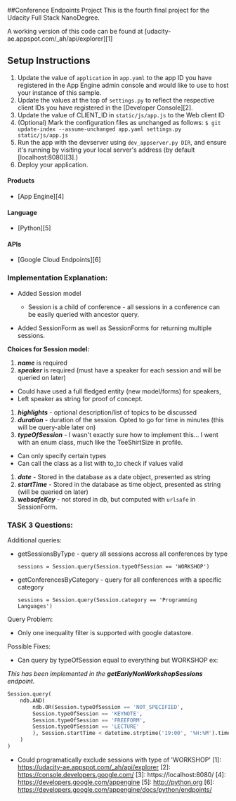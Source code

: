 ##Conference Endpoints Project
This is the fourth final project for the Udacity Full Stack NanoDegree.

A working version of this code can be found at [udacity-ae.appspot.com/_ah/api/explorer][1]

## Setup Instructions
1. Update the value of `application` in `app.yaml` to the app ID you
   have registered in the App Engine admin console and would like to use to host
   your instance of this sample.
1. Update the values at the top of `settings.py` to
   reflect the respective client IDs you have registered in the
   [Developer Console][2].
1. Update the value of CLIENT_ID in `static/js/app.js` to the Web client ID
1. (Optional) Mark the configuration files as unchanged as follows:
   `$ git update-index --assume-unchanged app.yaml settings.py static/js/app.js`
1. Run the app with the devserver using `dev_appserver.py DIR`, and ensure it's running by visiting your local server's address (by default [localhost:8080][3].)
1. Deploy your application.

#### Products
- [App Engine][4]

#### Language
- [Python][5]

#### APIs
- [Google Cloud Endpoints][6]

### Implementation Explanation:
- Added Session model
  - Session is a child of conference - all sessions in a conference can be easily queried with ancestor query.

- Added SessionForm as well as SessionForms for returning multiple sessions.

**Choices for Session model:**

1. ***name*** is required
1. ***speaker*** is required (must have a speaker for each session and will be queried on later)
  - Could have used a full fledged entity (new model/forms) for speakers, 
  - Left speaker as string for proof of concept.
1. ***highlights*** - optional description/list of topics to be discussed
1. ***duration*** - duration of the session. Opted to go for time in minutes (this will be query-able later on)
1. ***typeOfSession*** - I wasn't exactly sure how to implement this... I went with an enum class, much like the TeeShirtSize in profile.
  - Can only specify certain types
  - Can call the class as a list with to_to check if values valid
1. ***date*** - Stored in the database as a date object, presented as string
1. ***startTime*** - Stored in the database as time object, presented as string (will be queried on later)
1. ***websafeKey*** - not stored in db, but computed with `urlsafe` in SessionForm.

### TASK 3 Questions:
Additional queries:
- getSessionsByType - query all sessions accross all conferences by type
  
    `sessions = Session.query(Session.typeOfSession == 'WORKSHOP')`
- getConferencesByCategory - query for all conferences with a specific category
  
    `sessions = Session.query(Session.category == 'Programming Languages')`

Query Problem:

- Only one inequality filter is supported with google datastore.

Possible Fixes:
- Can query by typeOfSession equal to everything but WORKSHOP ex:

_This has been implemented in the **getEarlyNonWorkshopSessions** endpoint._
```python
Session.query(
    ndb.AND(
        ndb.OR(Session.typeOfSession == 'NOT_SPECIFIED',
        Session.typeOfSession == 'KEYNOTE',
        Session.typeOfSession == 'FREEFORM',
        Session.typeOfSession == 'LECTURE'
        ), Session.startTime < datetime.strptime('19:00', '%H:%M').time()
    )
)
```

- Could programatically exclude sessions with type of 'WORKSHOP'
[1]: https://udacity-ae.appspot.com/_ah/api/explorer
[2]: https://console.developers.google.com/
[3]: https://localhost:8080/
[4]: https://developers.google.com/appengine
[5]: http://python.org
[6]: https://developers.google.com/appengine/docs/python/endpoints/